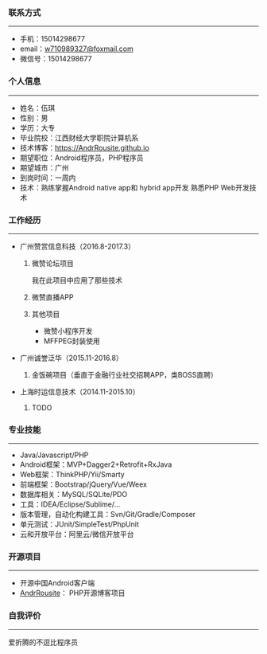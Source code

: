 ### 联系方式
----
- 手机：15014298677
- email：w710989327@foxmail.com
- 微信号：15014298677

### 个人信息
----
- 姓名：伍琪
- 性别：男
- 学历：大专
- 毕业院校：江西财经大学职院计算机系
- 技术博客：https://AndrRousite.github.io
- 期望职位：Android程序员，PHP程序员
- 期望城市：广州
- 到岗时间：一周内
- 技术：熟练掌握Android native app和 hybrid app开发
熟悉PHP Web开发技术

### 工作经历
----
- 广州赞赏信息科技（2016.8-2017.3）
    1. 微赞论坛项目

          我在此项目中应用了那些技术
    2. 微赞直播APP
    3. 其他项目
        - 微赞小程序开发
        - MFFPEG封装使用

- 广州诚誉泛华（2015.11-2016.8）
    1. 金饭碗项目（垂直于金融行业社交招聘APP，类BOSS直聘）

- 上海时运信息技术（2014.11-2015.10）
    1. TODO

### 专业技能
----
- Java/Javascript/PHP
- Android框架：MVP+Dagger2+Retrofit+RxJava
- Web框架：ThinkPHP/Yii/Smarty
- 前端框架：Bootstrap/jQuery/Vue/Weex
- 数据库相关：MySQL/SQLite/PDO
- 工具：IDEA/Eclipse/Sublime/...
- 版本管理，自动化构建工具：Svn/Git/Gradle/Composer
- 单元测试：JUnit/SimpleTest/PhpUnit
- 云和开放平台：阿里云/微信开放平台

### 开源项目
----
- 开源中国Android客户端
- [AndrRousite](http://www.yaragroovy.cn/web)： PHP开源博客项目

### 自我评价
----
<div class="indent">爱折腾的不逗比程序员</div>